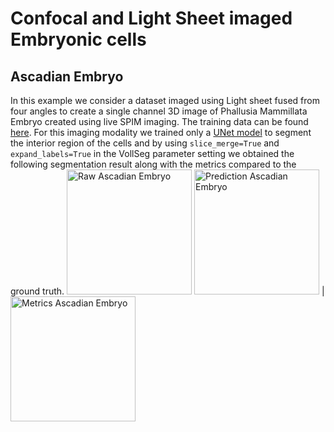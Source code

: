 # Confocal and Light Sheet imaged Embryonic cells

## Ascadian Embryo
In this example we consider a dataset imaged using Light sheet fused from four angles to create a single channel 3D image of Phallusia Mammillata Embryo created using live SPIM imaging. The training data can be found [here](https://figshare.com/articles/dataset/Astec-half-Pm1_Cut_at_2-cell_stage_half_Phallusia_mammillata_embryo_live_SPIM_imaging_stages_6-16_/11309570?backTo=/s/765d4361d1b073beedd5). For this imaging modality we trained only a [UNet model](https://zenodo.org/record/6337699) to segment the interior region of the cells and by using ```slice_merge=True``` and 
```expand_labels=True``` in the VollSeg parameter setting we obtained the following segmentation result along with the metrics compared to the ground truth.
<img src="https://github.com/kapoorlab/vollseg-napari/blob/main/vollseg_napari/images/Ascadian_raw.png"  title="Raw Ascadian Embryo" width="200">
<img src="https://github.com/kapoorlab/vollseg-napari/blob/main/vollseg_napari/images/Ascadian_pred.png" title="Prediction Ascadian Embryo" width="200" > | <img src="https://github.com/kapoorlab/vollseg-napari/blob/main/vollseg_napari/images/Metrics_Ascadian.png" title="Metrics Ascadian Embryo" width="200" > 

